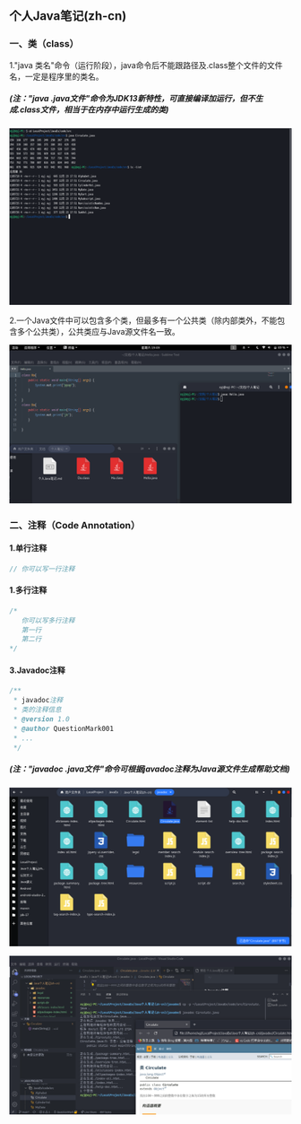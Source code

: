 ##  个人Java笔记(zh-cn)  
###  一、类（class）  
1."java 类名"命令（运行阶段），java命令后不能跟路径及.class整个文件的文件名，一定是程序里的类名。  
##### (注："java .java文件"命令为JDK13新特性，可直接编译加运行，但不生成.class文件，相当于在内存中运行生成的类)  
  
![不生成.class文件](JDK13新特性.png "不生成.class文件")  
  
2.一个Java文件中可以包含多个类，但最多有一个公共类（除内部类外，不能包含多个公共类），公共类应与Java源文件名一致。  
  
![多个类](多个类.png "多个类")  
  
###  二、注释（Code Annotation）  
####  1.单行注释  
```java
// 你可以写一行注释
```  
####  1.多行注释  
```java
/*
   你可以写多行注释
   第一行
   第二行
*/
```  
####  3.Javadoc注释  
```java
/**
 * javadoc注释
 * 类的注释信息
 * @version 1.0
 * @author QuestionMark001
 * ...
 */
```  
##### (注："javadoc .java文件"命令可根据javadoc注释为Java源文件生成帮助文档)  
  
![javadoc](javadoc默认生成的帮助文档(html+css).png "用javadoc生成的html+css类型的帮助文档")  
  

  
![Circulate.html](Circulate.html.png "Circulate.html")  
  
